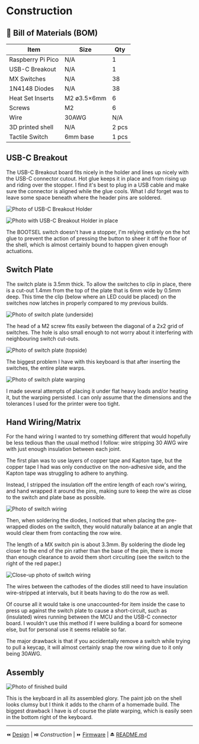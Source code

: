 # Construction

## 🛒 Bill of Materials (BOM)

| Item | Size | Qty | 
| ---- | ---- | --- |
| Raspberry Pi Pico | N/A | 1 |
| USB-C Breakout | N/A | 1 | 
| MX Switches | N/A | 38 |
| 1N4148 Diodes | N/A | 38 |
| Heat Set Inserts | M2 ø3.5×6mm | 6 |
| Screws | M2 | 6 |
| Wire | 30AWG | N/A |
| 3D printed shell | N/A | 2 pcs |
| Tactile Switch | 6mm base | 1 pcs |

## USB-C Breakout
The USB-C Breakout board fits nicely in the holder and lines up nicely with the USB-C connector cutout. Hot glue keeps it in place and from rising up and riding over the stopper. I find it's best to plug in a USB cable and make sure the connector is aligned while the glue cools. What I *did* forget was to leave some space beneath where the header pins are soldered.

![Photo of USB-C Breakout Holder](../images/photos/DSCF2940.jpg)

![Photo with USB-C Breakout Holder in place](../images/photos/DSCF2942.jpg)

The BOOTSEL switch doesn't have a stopper, I'm relying entirely on the hot glue to prevent the action of pressing the button to sheer it off the floor of the shell, which is almost certainly bound to happen given enough actuations.

## Switch Plate
The switch plate is 3.5mm thick. To allow the switches to clip in place, there is a cut-out 1.4mm from the top of the plate that is 6mm wide by 0.5mm deep. This time the clip (below where an LED could be placed) on the switches now latches in properly compared to my previous builds.

![Photo of switch plate (underside)](../images/photos/DSCF2947.jpg)

The head of a M2 screw fits easily between the diagonal of a 2x2 grid of switches. The hole is also small enough to not worry about it interfering with neighbouring switch cut-outs.

![Photo of switch plate (topside)](../images/photos/DSCF2970.jpg) 

The biggest problem I have with this keyboard is that after inserting the switches, the entire plate warps.

![Photo of switch plate warping](../images/photos/DSCF2969.jpg)

I made several attempts of placing it under flat heavy loads and/or heating it, but the warping persisted. I can only assume that the dimensions and the tolerances I used for the printer were too tight.

## Hand Wiring/Matrix
For the hand wiring I wanted to try something different that would hopefully be less tedious than the usual method I follow: wire stripping 30 AWG wire with just enough insulation between each joint.

The first plan was to use layers of copper tape and Kapton tape, but the copper tape I had was only conductive on the non-adhesive side, and the Kapton tape was struggling to adhere to anything.

Instead, I stripped the insulation off the entire length of each row's wiring, and hand wrapped it around the pins, making sure to keep the wire as close to the switch and plate base as possible.

![Photo of switch wiring](../images/photos/DSCF2976.jpg)

Then, when soldering the diodes, I noticed that when placing the pre-wrapped diodes on the switch, they would naturally balance at an angle that would clear them from contacting the row wire. 

The length of a MX switch pin is about 3.3mm. By soldering the diode leg closer to the end of the pin rather than the base of the pin, there is more than enough clearance to avoid them short circuiting (see the switch to the right of the red paper.)

![Close-up photo of switch wiring](../images/photos/DSCF2975.jpg)

The wires between the cathodes of the diodes still need to have insulation wire-stripped at intervals, but it beats having to do the row as well.

Of course all it would take is one unaccounted-for item inside the case to press up against the switch plate to cause a short-circuit, such as (insulated) wires running between the MCU and the USB-C connector board. I wouldn't use this method if I were building a board for someone else, but for personal use it seems reliable so far.

The major drawback is that if you accidentally remove a switch while trying to pull a keycap, it will almost certainly snap the row wiring due to it only being 30AWG.

## Assembly

![Photo of finished build](../images/photos/DSCF2982.jpg)

This is the keyboard in all its assembled glory. The paint job on the shell looks clumsy but I think it adds to the charm of a homemade build. The biggest drawback I have is of course the plate warping, which is easily seen in the bottom right of the keyboard.

---

⏪ [Design](Design.md) | ⏯️ *Construction* | ⏩ [Firmware](Firmware.md) | ⏏️ [README.md](../README.md)